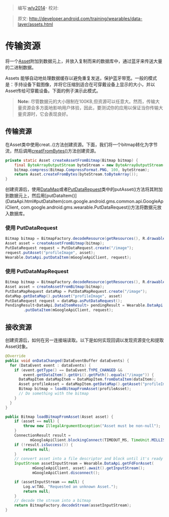 > 编写:[wly2014](https://github.com/wly2014)- 校对:

> 原文: <http://developer.android.com/training/wearables/data-layer/assets.html>

# 传输资源

将一个[Asset](Asset.html)附加到数据元上，并放入复制而来的数据库中，通过蓝牙来传送大量的二进制数据。

Assets 能够自动地处理数据缓存以避免重复发送，保护蓝牙带宽。一般的模式是：手持设备下载图像，并将它压缩到适合在可穿戴设备上显示的大小，并以Asset传给可穿戴设备。下面的例子演示此模式。

> **Note:** 尽管数据元的大小限制在100KB,但资源可以任意大。然而，传输大量资源会多方面地影响用户体验，因此，要测试你的应用以保证当你传输大量资源时，它会表现良好。

## 传输资源

在Asset类中使用creat..()方法创建资源。下面，我们将一个bitmap转化为字节流，然后调用[creatFromBytes()](Asset.html#createFromBytes(byte[]))方法创建资源。
```java
private static Asset createAssetFromBitmap(Bitmap bitmap) {
    final ByteArrayOutputStream byteStream = new ByteArrayOutputStream();
    bitmap.compress(Bitmap.CompressFormat.PNG, 100, byteStream);
    return Asset.createFromBytes(byteStream.toByteArray());
}
```

创建资源后，使用[DataMap](DataMap.html)或者[PutDataRepuest](PutDataRequest.html)类中的putAsset()方法将其附加到数据元上，然后用[putDataItem()](DataApi.html#putDataItem(com.google.android.gms.common.api.GoogleApiClient, com.google.android.gms.wearable.PutDataRequest))方法将数据元放入数据库。

### 使用 PutDataRequest
```java
Bitmap bitmap = BitmapFactory.decodeResource(getResources(), R.drawable.image);
Asset asset = createAssetFromBitmap(bitmap);
PutDataRequest request = PutDataRequest.create("/image");
request.putAsset("profileImage", asset);
Wearable.DataApi.putDataItem(mGoogleApiClient, request);
```
### 使用 PutDataMapRequest
```java
Bitmap bitmap = BitmapFactory.decodeResource(getResources(), R.drawable.image);
Asset asset = createAssetFromBitmap(bitmap);
PutDataMapRequest dataMap = PutDataMapRequest.create("/image");
dataMap.getDataMap().putAsset("profileImage", asset)
PutDataRequest request = dataMap.asPutDataRequest();
PendingResult<DataApi.DataItemResult> pendingResult = Wearable.DataApi
        .putDataItem(mGoogleApiClient, request);
```

## 接收资源

创建资源后，如何在另一连接端读取。以下是如何实现回调以发现资源变化和提取Asset对象。

```java
@Override
public void onDataChanged(DataEventBuffer dataEvents) {
  for (DataEvent event : dataEvents) {
    if (event.getType() == DataEvent.TYPE_CHANGED &&
        event.getDataItem().getUri().getPath().equals("/image")) {
      DataMapItem dataMapItem = DataMapItem.fromDataItem(dataItem);
      Asset profileAsset = dataMapItem.getDataMap().getAsset("profileImage");
      Bitmap bitmap = loadBitmapFromAsset(profileAsset);
      // Do something with the bitmap
    }
  }
}

public Bitmap loadBitmapFromAsset(Asset asset) {
    if (asset == null) {
        throw new IllegalArgumentException("Asset must be non-null");
    }
    ConnectionResult result =
           mGoogleApiClient.blockingConnect(TIMEOUT_MS, TimeUnit.MILLISECONDS);
    if (!result.isSuccess()) {
        return null;
    }
    // convert asset into a file descriptor and block until it's ready
    InputStream assetInputStream = Wearable.DataApi.getFdForAsset(
            mGoogleApiClient, asset).await().getInputStream();
            mGoogleApiClient.disconnect();

    if (assetInputStream == null) {
        Log.w(TAG, "Requested an unknown Asset.");
        return null;
    }
    // decode the stream into a bitmap
    return BitmapFactory.decodeStream(assetInputStream);
}
```



